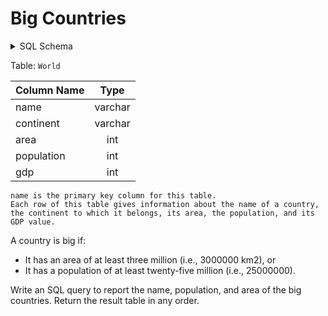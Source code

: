 # Big Countries

<details>
<summary>SQL Schema</summary>

```sql
Create table If Not Exists World (name varchar(255), continent varchar(255), area int, population int, gdp int)
Truncate table World
insert into World (name, continent, area, population, gdp) values ('Afghanistan', 'Asia', '652230', '25500100', '20343000000')
insert into World (name, continent, area, population, gdp) values ('Albania', 'Europe', '28748', '2831741', '12960000000')
insert into World (name, continent, area, population, gdp) values ('Algeria', 'Africa', '2381741', '37100000', '188681000000')
insert into World (name, continent, area, population, gdp) values ('Andorra', 'Europe', '468', '78115', '3712000000')
insert into World (name, continent, area, population, gdp) values ('Angola', 'Africa', '1246700', '20609294', '100990000000')
```
</details>

Table: `World`

| Column Name | Type    |
|---          |  :---:  |
| name        | varchar |
| continent   | varchar |
| area        | int     |
| population  | int     |
| gdp         | int     |

```
name is the primary key column for this table.
Each row of this table gives information about the name of a country, the continent to which it belongs, its area, the population, and its GDP value.
```

A country is big if:
- It has an area of at least three million (i.e., 3000000 km2), or
- It has a population of at least twenty-five million (i.e., 25000000).

Write an SQL query to report the name, population, and area of the big countries.
Return the result table in any order.
